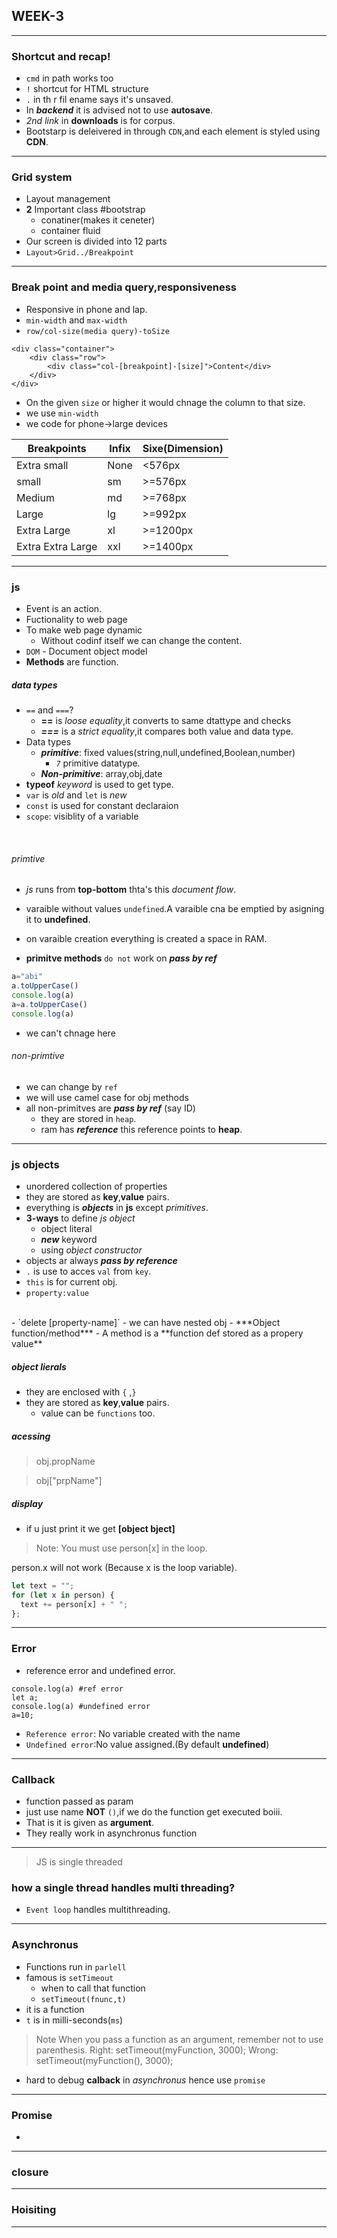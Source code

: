 ## WEEK-3
---
### Shortcut and recap!

- `cmd` in path works too
- `!` shortcut for HTML structure
- `.` in th r fil ename says it's unsaved.
- In ***backend*** it is advised not to use **autosave**.
- *2nd link* in **downloads** is for corpus.
- Bootstarp is deleivered in through `CDN`,and each element is styled using **CDN**.   
---

### Grid system

- Layout management
- **2** Important class #bootstrap
    - conatiner(makes it ceneter)
    - container fluid
- Our screen is divided into 12 parts
- `Layout>Grid../Breakpoint`
---
### Break point and media query,responsiveness

- Responsive in phone and lap.
- `min-width` and `max-width`
- `row/col-size(media query)-toSize`

```
<div class="container">
    <div class="row">
        <div class="col-[breakpoint]-[size]">Content</div>
    </div>
</div>
```
- On the given `size` or higher it would chnage the column to that size.
- we use `min-width`
- we code for phone->large devices

|Breakpoints|Infix|Sixe(Dimension)|
|-----|----|----|
|Extra small|None|<576px|
|small|sm|>=576px|
|Medium|md|>=768px|
|Large|lg|>=992px|
|Extra Large|xl|>=1200px|
Extra Extra Large| xxl|>=1400px|

---

### js

- Event is an action.
- Fuctionality to web page
- To make web page dynamic
    - Without codinf itself we can change the content. 
- `DOM` - Document object model
- **Methods** are function.

##### data types

- `==` and `===`?
    - **==** is *loose equality*,it converts to same dtattype and checks
    - ***===*** is a *strict equality*,it compares both value and data type.
- Data types 
    - ***primitive***: fixed values(string,null,undefined,Boolean,number)
        - *`7`* primitive datatype.
    - ***Non-primitive***: array,obj,date
- **typeof** *keyword* is used to get type.
-  `var` is *old* and `let` is *new*
- `const` is used for constant declaraion
- `scope`: visiblity of a variable

<br>

###### primtive
- *js* runs from **top-bottom** thta's this *document flow*.
- varaible without values `undefined`.A varaible cna be emptied by asigning it to **undefined**.

- on varaible creation everything is created a space in RAM.
- **primitve methods** `do not` work on ***pass by ref***
```js []
a="abi"
a.toUpperCase()
console.log(a)
a=a.toUpperCase()
console.log(a)
```
- we can't chnage here

###### non-primtive
- we can change by `ref`
- we will use camel case for obj methods
- all non-primitves are ***pass by ref*** (say ID)
    - they are stored in `heap`.
    - ram has ***reference*** this reference points to **heap**.
---
### js objects

- unordered collection of properties
- they are stored as **key**,**value** pairs.
- everything is ***objects*** in **js** except *primitives*.
- **3-ways** to define *js object*
     - object literal
     - ***new*** keyword
     - using *object constructor*
- objects ar always ***pass by reference***
- `.` is use to acces `val` from `key`.
- `this` is for current obj.
- `property:value`
<br>
- `delete [property-name]`
- we can have nested obj
- ***Object function/method***
    - A method is a **function def stored as a propery value**

##### object lierals
- they are enclosed with `{` ,`}`
- they are stored as **key**,**value** pairs.
    - value can be `functions` too.

##### acessing 
> obj.propName

> obj["prpName"]

##### display
- if u just print it we get **[object bject]**
>Note:
You must use person[x] in the loop.

person.x will not work (Because x is the loop variable).

```js []
let text = "";
for (let x in person) {
  text += person[x] + " ";
};
```
---

### Error
- reference error and undefined error.
```js[]
console.log(a) #ref error
let a;
console.log(a) #undefined error
a=10;
```
- `Reference error`: No variable created with the name
- `Undefined error`:No value assigned.(By default **undefined**) 

---

### Callback

- function passed as param
- just use name **NOT** `()`,if we do the function get executed boiii.
- That is it is given as **argument**.
- They really work in asynchronus function
---
> JS is single threaded

### how a single thread handles multi threading?
- `Event loop` handles multithreading.
---
### Asynchronus

- Functions run in `parlell`
- famous is `setTimeout`
    - when to call that function
    - ``` setTimeout(fnunc,t) ```
- it is a function
- `t` is in milli-seconds(`ms`)
> Note
When you pass a function as an argument, remember not to use parenthesis.
Right: setTimeout(myFunction, 3000);
Wrong: setTimeout(myFunction(), 3000);
- hard to debug  **calback** in *asynchronus* hence use `promise` 
---
### Promise
- 

---

### closure
---
### Hoisiting
---

